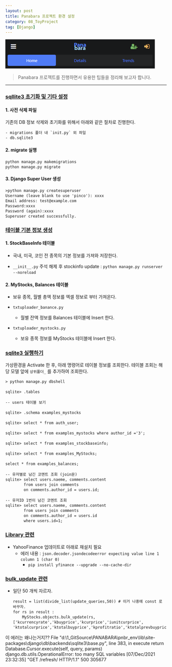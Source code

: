 ```yaml
---
layout: post
title: Panabara 프로젝트 환경 설정
category: 08_ToyProject
tag: [Django]
---
```




![example](/assets/images/panabarabasic.png)

> Panabara 프로젝트를 진행하면서 유용한 팁들을 정리해 보고자 합니다.


---


### <U>sqllite3 초기화 및 기타 설정</U>

#### 1. 사전 삭제 파일
기존의 DB 정보 삭제와 초기화를 위해서 아래와 같은 절차로 진행한다.

    - migrations 폴더 내 `init.py` 외 파일
    - db.sqlite3


#### 2. migrate 실행

```
python manage.py makemigrations
python manage.py migrate
```

#### 3. Django Super User 생성

```
>python manage.py createsuperuser
Username (leave blank to use 'pinco'): xxxx
Email address: test@example.com
Password:xxxx
Password (again):xxxx
Superuser created successfully.
```

### <U>테이블 기본 정보 생성</U>

#### 1. StockBaseInfo 테이블

- 국내, 미국, 코인 전 종목의 기본 정보를 가져와 저장한다.

- `__init__.py` 주석 해제 후 stockinfo update : `python manage.py runserver --noreload`


#### 2. MyStocks, Balances 테이블

- 보유 종목, 월별 총액 정보를 엑셀 정보로 부터 가져온다.

- `txtuploader_banance.py`
    - 월별 잔액 정보를 Balances 테이블에 Insert 한다.

- `txtuploader_mystocks.py`
    - 보유 종목 정보를 MyStocks 테이블에 Insert 한다.
 



### <U>sqlite3 실행하기</U>
가상환경을 Activate 한 후, 아래 명령어로 테이블 정보를 조회한다. 테이블 조회는 해당 모델 앞에 `상위폴더_` 를 추가하여 조회한다.

```
> python manage.py dbshell

sqlite> .tables  

-- users 테이블 보기

sqlite> .schema examples_mystocks

sqlite> select * from auth_user;

sqlite> select * from examples_mystocks where author_id ='3';

sqlite> select * from examples_stockbaseinfo;

sqlite> select * from examples_MyStocks;

select * from examples_balances;

-- 유저별로 남긴 코멘트 조회 (join문)
sqlite> select users.naeme, comments.content
        from users join comments
        on comments.author_id = users.id;

-- 유저ID 1번이 남긴 코멘트 조회
sqlite> select users.naeme, comments.content
        from users join comments
        on comments.author_id = users.id
        where users.id=1;
```


### <U>Library 관련</U>
- YahooFinance 업데이트로 아래로 재설치 필요
    - 에러 내용 :  `json.decoder.jsondecodeerror expecting value line 1 column 1 (char 0)`
        - `pip install yfinance --upgrade --no-cache-dir`


### <U>bulk_update 관련</U>
- 일단 50 개씩 자르자.

    ```
    result = list(divide_list(update_queries,50)) # 이거 나중에 const 로 바꾸자.
    for rs in result :
        MyStocks.objects.bulk_update(rs, ['kcurrencyrate','kbuyprice','kcurprice','iunitcurprice',
    'ktotalcurprice','ktotalbuyprice','kprofitratio','ktotalprevbuyprice','ktotalprevprice','kprofitpreratio','iupdatedate'])
    ```

이 에러는 왜나는거지??
  File "d:\1_GitSource\PANABARA\pnbr_env\lib\site-packages\django\db\backends\sqlite3\base.py", line 383, in execute
    return Database.Cursor.execute(self, query, params)
django.db.utils.OperationalError: too many SQL variables
[07/Dec/2021 23:32:35] "GET /refresh/ HTTP/1.1" 500 305677